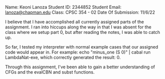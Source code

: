 Name: Keoni Lanoza
Student ID: 2344852
Student Email: lanoza@chapman.edu
Class: CPSC 354 - 02
Date Of Submission: 11/6/22

I believe that I have accomplished all currently assigned parts of the assignment. I ran into hiccups along the way in that I was absent for the class where we setup part 0, but after reading the notes, I was able to catch up.

So far, I tested my interpreter with normal example cases that our assigned code would appear in. For example: echo "minus_one (S 0)" | cabal run LambdaNat-exe, which correctly generated the result: 0.

Through this assignment, I've been able to gain a better understanding of CFGs and the evalCBN and subst functions.

